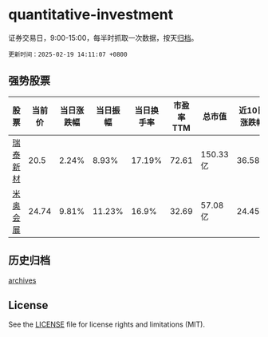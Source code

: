 # quantitative-investment

证券交易日，9:00-15:00，每半时抓取一次数据，按天[归档](archives)。

`更新时间：2025-02-19 14:11:07 +0800`

## 强势股票

|股票|当前价|当日涨跌幅|当日振幅|当日换手率|市盈率TTM|总市值|近10日涨跌幅|
|----|----|----|----|----|----|----|----|
|[瑞泰新材](https://xueqiu.com/S/SZ301238)|20.5|2.24%|8.93%|17.19%|72.61|150.33亿|36.58%|
|[米奥会展](https://xueqiu.com/S/SZ300795)|24.74|9.81%|11.23%|16.9%|32.69|57.08亿|24.45%|

## 历史归档

[archives](archives)

## License

See the [LICENSE](LICENSE) file for license rights and limitations (MIT).